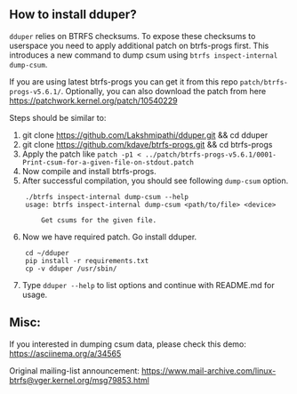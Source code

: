 How to install dduper?
---------------------

`dduper` relies on BTRFS checksums. To expose these checksums to userspace you need to apply additional patch on btrfs-progs first.
This introduces a new command to dump csum using `btrfs inspect-internal dump-csum`.

If you are using latest btrfs-progs you can get it from this repo `patch/btrfs-progs-v5.6.1/`. Optionally, you can also download 
the patch from here https://patchwork.kernel.org/patch/10540229

Steps should be similar to:

1. git clone https://github.com/Lakshmipathi/dduper.git && cd dduper
2. git clone https://github.com/kdave/btrfs-progs.git && cd btrfs-progs
3. Apply the patch like `patch -p1 < ../patch/btrfs-progs-v5.6.1/0001-Print-csum-for-a-given-file-on-stdout.patch`
4. Now compile and install btrfs-progs.
5. After successful compilation, you should see following `dump-csum` option.

```
	./btrfs inspect-internal dump-csum --help
	usage: btrfs inspect-internal dump-csum <path/to/file> <device>

	    Get csums for the given file.
```
6. Now we have required patch. Go install dduper.
```
	cd ~/dduper
	pip install -r requirements.txt
	cp -v dduper /usr/sbin/
```

7. Type `dduper --help` to list options and continue with README.md for usage.

Misc:
----
If you interested in dumping csum data, please check this demo: https://asciinema.org/a/34565

Original mailing-list announcement: https://www.mail-archive.com/linux-btrfs@vger.kernel.org/msg79853.html

